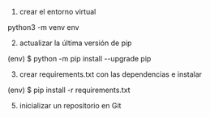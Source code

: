 1) crear el entorno virtual 

python3 -m venv env

2) actualizar la última versión de pip

(env) $ python -m pip install --upgrade pip

3) crear requirements.txt con las dependencias e instalar

(env) $ pip install -r requirements.txt

5) inicializar un repositorio en Git

